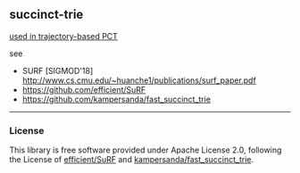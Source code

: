 ## succinct-trie

[used in trajectory-based PCT](https://github.com/ylab-public/PCT)

see 
- SURF [SIGMOD'18] http://www.cs.cmu.edu/~huanche1/publications/surf_paper.pdf
- https://github.com/efficient/SuRF
- https://github.com/kampersanda/fast_succinct_trie

---
### License
This library is free software provided under Apache License 2.0, following the License of [efficient/SuRF](https://github.com/efficient/SuRF) and [kampersanda/fast_succinct_trie](https://github.com/kampersanda/fast_succinct_trie). 
